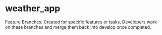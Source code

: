 # weather_app

Feature Branches: Created for specific features or tasks. Developers work on these branches and merge them back into develop once completed.
